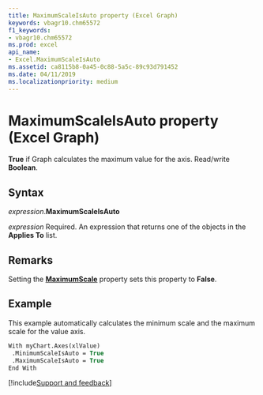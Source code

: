 ```yaml
---
title: MaximumScaleIsAuto property (Excel Graph)
keywords: vbagr10.chm65572
f1_keywords:
- vbagr10.chm65572
ms.prod: excel
api_name:
- Excel.MaximumScaleIsAuto
ms.assetid: ca8115b8-0a45-0c88-5a5c-89c93d791452
ms.date: 04/11/2019
ms.localizationpriority: medium
---
```



# MaximumScaleIsAuto property (Excel Graph)

**True** if Graph calculates the maximum value for the axis. Read/write **Boolean**.

## Syntax

_expression_.**MaximumScaleIsAuto**

_expression_ Required. An expression that returns one of the objects in the **Applies To** list.

## Remarks

Setting the **[MaximumScale](Excel.MaximumScale.md)** property sets this property to **False**.


## Example

This example automatically calculates the minimum scale and the maximum scale for the value axis.

```vb
With myChart.Axes(xlValue) 
 .MinimumScaleIsAuto = True 
 .MaximumScaleIsAuto = True 
End With
```

[!include[Support and feedback](~/includes/feedback-boilerplate.md)]